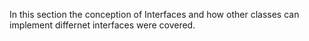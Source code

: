 In this section the conception of Interfaces and how other classes can implement differnet interfaces were covered.
